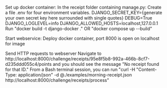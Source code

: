 Set up docker container:
    In the receipt folder containing manage.py:
        Create a file .env for four environment variables.
            DJANGO_SECRET_KEY={generate your own secret key here surrounded with single quotes}
            DEBUG=True
            DJANGO_LOGLEVEL=info
            DJANGO_ALLOWED_HOSTS=localhost,127.0.0.1
        Run "docker build -t django-docker ." OR "docker compose up --build"

Start webservice:
    Deploy docker container, port 8000 is open on localhost for image

Send HTTP requests to webserver
    Navigate to http://localhost:8000/challenge/receipts/95e8f5b8-992a-466b-8cf7-d235ddd055c4/points and you should see the message "No receipt found for that ID."
    From a Bash terminal session, you can run "curl -H "Content-Type: application/json" -d @./examples/morning-receipt.json http://localhost:8000/challenge/receipts/process"